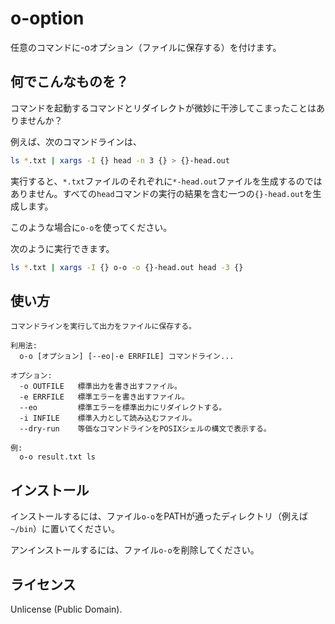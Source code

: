 o-option
========

任意のコマンドに-oオプション（ファイルに保存する）を付けます。

## 何でこんなものを？

コマンドを起動するコマンドとリダイレクトが微妙に干渉してこまったことはありませんか？

例えば、次のコマンドラインは、

```sh
ls *.txt | xargs -I {} head -n 3 {} > {}-head.out
```

実行すると、`*.txt`ファイルのそれぞれに`*-head.out`ファイルを生成するのではありません。すべての`head`コマンドの実行の結果を含む一つの`{}-head.out`を生成します。

このような場合に`o-o`を使ってください。

次のように実行できます。

```sh
ls *.txt | xargs -I {} o-o -o {}-head.out head -3 {}
```

## 使い方

```
コマンドラインを実行して出力をファイルに保存する。

利用法:
  o-o [オプション] [--eo|-e ERRFILE] コマンドライン...

オプション:
  -o OUTFILE   標準出力を書き出すファイル。
  -e ERRFILE   標準エラーを書き出すファイル。
  --eo         標準エラーを標準出力にリダイレクトする。
  -i INFILE    標準入力として読み込むファイル。  
  --dry-run    等価なコマンドラインをPOSIXシェルの構文で表示する。

例:
  o-o result.txt ls
```

## インストール

インストールするには、ファイル`o-o`をPATHが通ったディレクトリ（例えば`~/bin`）に置いてください。

アンインストールするには、ファイル`o-o`を削除してください。

## ライセンス

Unlicense (Public Domain).


